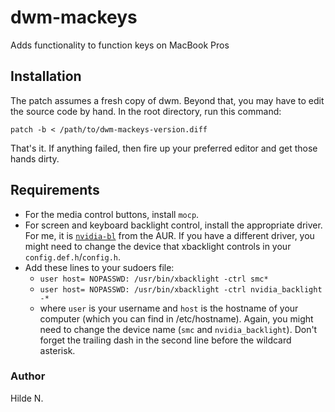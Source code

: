 # dwm-mackeys
Adds functionality to function keys on MacBook Pros

## Installation
The patch assumes a fresh copy of dwm. Beyond that, you may have to edit the source code by hand.
In the root directory, run this command:
```
patch -b < /path/to/dwm-mackeys-version.diff
```
That's it. If anything failed, then fire up your preferred editor and get those hands dirty.

## Requirements
* For the media control buttons, install `mocp`.
* For screen and keyboard backlight control, install the appropriate driver. For me, it is [`nvidia-bl`](https://aur.archlinux.org/packages/nvidia-bl/) from the AUR. If you have a different driver, you might need to change the device that xbacklight controls in your `config.def.h`/`config.h`.
* Add these lines to your sudoers file:
	* `user host= NOPASSWD: /usr/bin/xbacklight -ctrl smc*`
	* `user host= NOPASSWD: /usr/bin/xbacklight -ctrl nvidia_backlight -*`
	* where `user` is your username and `host` is the hostname of your computer (which you can find in /etc/hostname). Again, you might need to change the device name (`smc` and `nvidia_backlight`). Don't forget the trailing dash in the second line before the wildcard asterisk.

### Author
Hilde N.
